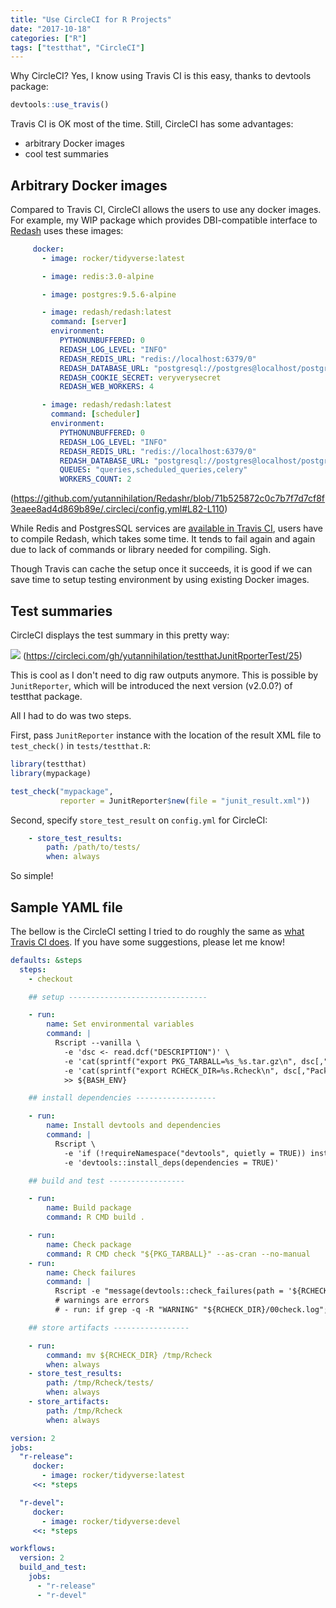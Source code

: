 ```yaml
---
title: "Use CircleCI for R Projects"
date: "2017-10-18"
categories: ["R"]
tags: ["testthat", "CircleCI"]
---
```


Why CircleCI? Yes, I know using Travis CI is this easy, thanks to devtools package:

```r
devtools::use_travis()
```

Travis CI is OK most of the time. Still, CircleCI has some advantages:

* arbitrary Docker images
* cool test summaries

## Arbitrary Docker images

Compared to Travis CI, CircleCI allows the users to use any docker images. For example, my WIP package which provides DBI-compatible interface to [Redash](https://redash.io/) uses these images:

```yaml
     docker:
       - image: rocker/tidyverse:latest

       - image: redis:3.0-alpine

       - image: postgres:9.5.6-alpine

       - image: redash/redash:latest
         command: [server]
         environment:
           PYTHONUNBUFFERED: 0
           REDASH_LOG_LEVEL: "INFO"
           REDASH_REDIS_URL: "redis://localhost:6379/0"
           REDASH_DATABASE_URL: "postgresql://postgres@localhost/postgres"
           REDASH_COOKIE_SECRET: veryverysecret
           REDASH_WEB_WORKERS: 4

       - image: redash/redash:latest
         command: [scheduler]
         environment:
           PYTHONUNBUFFERED: 0
           REDASH_LOG_LEVEL: "INFO"
           REDASH_REDIS_URL: "redis://localhost:6379/0"
           REDASH_DATABASE_URL: "postgresql://postgres@localhost/postgres"
           QUEUES: "queries,scheduled_queries,celery"
           WORKERS_COUNT: 2
```
(https://github.com/yutannihilation/Redashr/blob/71b525872c0c7b7f7d7cf8f3eaee8ad4d869b89e/.circleci/config.yml#L82-L110)

While Redis and PostgresSQL services are [available in Travis CI](https://docs.travis-ci.com/user/database-setup/), users have to compile Redash, which takes some time. It tends to fail again and again due to lack of commands or library needed for compiling. Sigh.

Though Travis can cache the setup once it succeeds, it is good if we can save time to setup testing environment by using existing Docker images.

## Test summaries

CircleCI displays the test summary in this pretty way:

![](/images/2017-10-18-circleci-test-summary.png)
(https://circleci.com/gh/yutannihilation/testthatJunitRporterTest/25)

This is cool as I don't need to dig raw outputs anymore. This is possible by `JunitReporter`, which will be introduced the next version (v2.0.0?) of testthat package.

All I had to do was two steps.

First, pass `JunitReporter` instance with the location of the result XML file to `test_check()` in `tests/testthat.R`:

```r
library(testthat)
library(mypackage)

test_check("mypackage",
           reporter = JunitReporter$new(file = "junit_result.xml"))
```

Second, specify `store_test_result` on `config.yml` for CircleCI:

```yaml
    - store_test_results:
        path: /path/to/tests/
        when: always
```

So simple!

## Sample YAML file

The bellow is the CircleCI setting I tried to do roughly the same as [what Travis CI does](https://github.com/travis-ci/travis-build/blob/master/lib/travis/build/script/r.rb). If you have some suggestions, please let me know!

```yaml
defaults: &steps
  steps:
    - checkout

    ## setup -------------------------------

    - run:
        name: Set environmental variables
        command: |
          Rscript --vanilla \
            -e 'dsc <- read.dcf("DESCRIPTION")' \
            -e 'cat(sprintf("export PKG_TARBALL=%s_%s.tar.gz\n", dsc[,"Package"], dsc[,"Version"]))' \
            -e 'cat(sprintf("export RCHECK_DIR=%s.Rcheck\n", dsc[,"Package"]))' \
            >> ${BASH_ENV}

    ## install dependencies ------------------

    - run:
        name: Install devtools and dependencies
        command: |
          Rscript \
            -e 'if (!requireNamespace("devtools", quietly = TRUE)) install.packages("devtools")' \
            -e 'devtools::install_deps(dependencies = TRUE)'

    ## build and test -----------------

    - run:
        name: Build package
        command: R CMD build .

    - run:
        name: Check package
        command: R CMD check "${PKG_TARBALL}" --as-cran --no-manual
    - run:
        name: Check failures
        command: |
          Rscript -e "message(devtools::check_failures(path = '${RCHECK_DIR}'))"
          # warnings are errors
          # - run: if grep -q -R "WARNING" "${RCHECK_DIR}/00check.log"; then exit 1; fi

    ## store artifacts -----------------

    - run:
        command: mv ${RCHECK_DIR} /tmp/Rcheck
        when: always
    - store_test_results:
        path: /tmp/Rcheck/tests/
        when: always
    - store_artifacts:
        path: /tmp/Rcheck
        when: always

version: 2
jobs:
  "r-release":
     docker:
       - image: rocker/tidyverse:latest
     <<: *steps

  "r-devel":
     docker:
       - image: rocker/tidyverse:devel
     <<: *steps

workflows:
  version: 2
  build_and_test:
    jobs:
      - "r-release"
      - "r-devel"
```